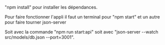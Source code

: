 "npm install" pour installer les dépendances.

Pour faire fonctionner l'appli il faut un terminal pour "npm start" et un autre pour faire tourner json-server 

Soit avec la commande "npm run start:api" soit avec "json-server --watch src/models/db.json --port=3001".
